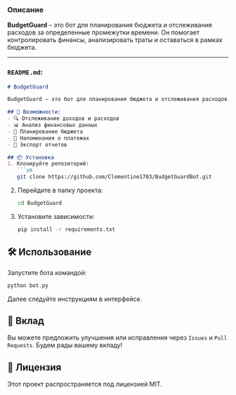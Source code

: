 ### Описание
**BudgetGuard** – это бот для планирования бюджета и отслеживания расходов за определенные промежутки времени. Он помогает контролировать финансы, анализировать траты и оставаться в рамках бюджета.  

---

### `README.md`:  
```md
# BudgetGuard

BudgetGuard – это бот для планирования бюджета и отслеживания расходов. Он помогает вести учет финансов, анализировать траты и контролировать денежные потоки за определенные промежутки времени.

## 🚀 Возможности:
- 🔍 Отслеживание доходов и расходов
- 📊 Анализ финансовых данных
- 📅 Планирование бюджета
- 📌 Напоминания о платежах
- 🔄 Экспорт отчетов

## 📦 Установка
1. Клонируйте репозиторий:
   ```sh
   git clone https://github.com/Clementine1703/BudgetGuardBot.git
   ```
2. Перейдите в папку проекта:
   ```sh
   cd BudgetGuard
   ```
3. Установите зависимости:
   ```sh
   pip install -r requirements.txt
   ```

## 🛠 Использование
Запустите бота командой:
```sh
python bot.py
```
Далее следуйте инструкциям в интерфейсе.

## 🤝 Вклад
Вы можете предложить улучшения или исправления через `Issues` и `Pull Requests`. Будем рады вашему вкладу!

## 📜 Лицензия
Этот проект распространяется под лицензией MIT.
